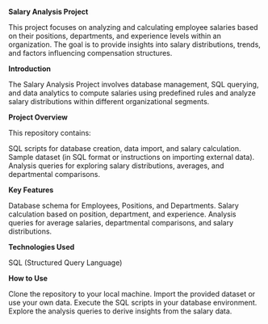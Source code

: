 **Salary Analysis Project**


This project focuses on analyzing and calculating employee salaries based on their positions, departments, and experience levels within an organization. The goal is to provide insights into salary distributions, trends, and factors influencing compensation structures.


**Introduction**

The Salary Analysis Project involves database management, SQL querying, and data analytics to compute salaries using predefined rules and analyze salary distributions within different organizational segments.

**Project Overview**

This repository contains:

SQL scripts for database creation, data import, and salary calculation.
Sample dataset (in SQL format or instructions on importing external data).
Analysis queries for exploring salary distributions, averages, and departmental comparisons.

**Key Features**

Database schema for Employees, Positions, and Departments.
Salary calculation based on position, department, and experience.
Analysis queries for average salaries, departmental comparisons, and salary distributions.

**Technologies Used**

SQL (Structured Query Language)

**How to Use**

Clone the repository to your local machine.
Import the provided dataset or use your own data.
Execute the SQL scripts in your database environment.
Explore the analysis queries to derive insights from the salary data.
